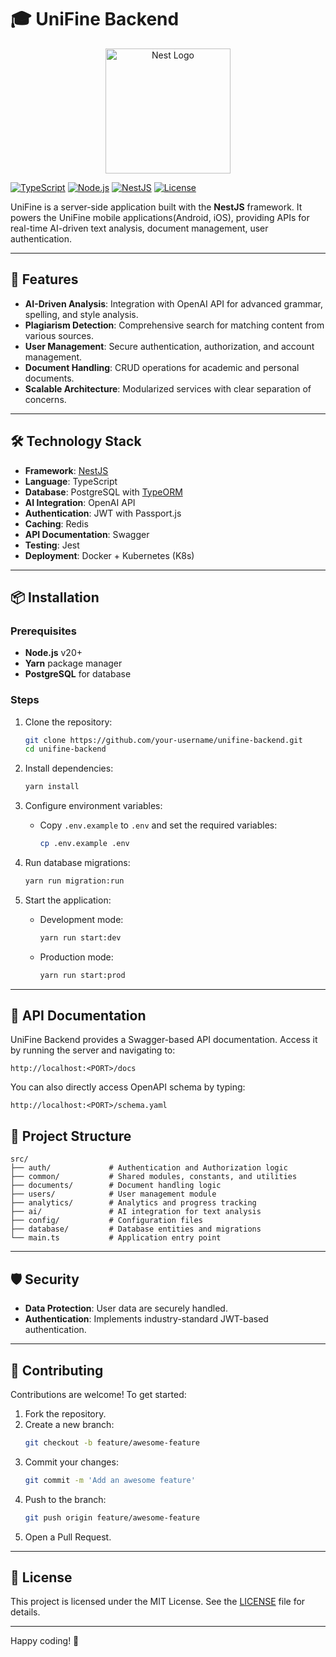 # 🎓 UniFine Backend

<p align="center">
  <a href="https://nestjs.com/" target="_blank"><img src="https://nestjs.com/img/logo-small.svg" width="200" alt="Nest Logo" /></a>
</p>

[![TypeScript](https://img.shields.io/badge/TypeScript-5.1-blue.svg)](https://www.typescriptlang.org/)
[![Node.js](https://img.shields.io/badge/Node.js-20+-green.svg)](https://nodejs.org/)
[![NestJS](https://img.shields.io/badge/NestJS-10.0-red.svg)](https://nestjs.com/)
[![License](https://img.shields.io/badge/License-MIT-blue.svg)](LICENSE)

UniFine is a server-side application built with the **NestJS** framework. It powers the UniFine mobile applications(Android, iOS), providing APIs for real-time AI-driven text analysis, document management, user authentication.

---

## 🚀 Features

- **AI-Driven Analysis**: Integration with OpenAI API for advanced grammar, spelling, and style analysis.
- **Plagiarism Detection**: Comprehensive search for matching content from various sources.
- **User Management**: Secure authentication, authorization, and account management.
- **Document Handling**: CRUD operations for academic and personal documents.
- **Scalable Architecture**: Modularized services with clear separation of concerns.

---

## 🛠️ Technology Stack

- **Framework**: [NestJS](https://nestjs.com/)
- **Language**: TypeScript
- **Database**: PostgreSQL with [TypeORM](https://typeorm.io/)
- **AI Integration**: OpenAI API
- **Authentication**: JWT with Passport.js
- **Caching**: Redis
- **API Documentation**: Swagger
- **Testing**: Jest
- **Deployment**: Docker + Kubernetes (K8s)

---

## 📦 Installation

### Prerequisites

- **Node.js** v20+
- **Yarn** package manager
- **PostgreSQL** for database

### Steps

1. Clone the repository:
   ```bash
   git clone https://github.com/your-username/unifine-backend.git
   cd unifine-backend
   ```

2. Install dependencies:
   ```bash
   yarn install
   ```

3. Configure environment variables:
   - Copy `.env.example` to `.env` and set the required variables:
     ```bash
     cp .env.example .env
     ```

4. Run database migrations:
   ```bash
   yarn run migration:run
   ```

5. Start the application:
   - Development mode:
     ```bash
     yarn run start:dev
     ```
   - Production mode:
     ```bash
     yarn run start:prod
     ```

---

## 📖 API Documentation

UniFine Backend provides a Swagger-based API documentation. Access it by running the server and navigating to:

```
http://localhost:<PORT>/docs
```

You can also directly access OpenAPI schema by typing:

```
http://localhost:<PORT>/schema.yaml
```

## 📂 Project Structure

```plaintext
src/
├── auth/             # Authentication and Authorization logic
├── common/           # Shared modules, constants, and utilities
├── documents/        # Document handling logic
├── users/            # User management module
├── analytics/        # Analytics and progress tracking
├── ai/               # AI integration for text analysis
├── config/           # Configuration files
├── database/         # Database entities and migrations
└── main.ts           # Application entry point
```

---

## 🛡️ Security

- **Data Protection**: User data are securely handled.
- **Authentication**: Implements industry-standard JWT-based authentication.

---

## 🌟 Contributing

Contributions are welcome! To get started:

1. Fork the repository.
2. Create a new branch:
   ```bash
   git checkout -b feature/awesome-feature
   ```
3. Commit your changes:
   ```bash
   git commit -m 'Add an awesome feature'
   ```
4. Push to the branch:
   ```bash
   git push origin feature/awesome-feature
   ```
5. Open a Pull Request.

---

## 📄 License

This project is licensed under the MIT License. See the [LICENSE](LICENSE) file for details.

---

Happy coding! 🚀

